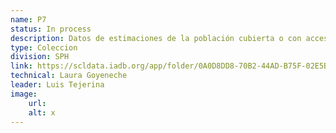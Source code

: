 ```yaml
---
name: P7
status: In process
description: Datos de estimaciones de la población cubierta o con acceso a infraestructura social en los niveles H3 (36km2) y subnacional (administrativo 1 y 2).
type: Coleccion
division: SPH
link: https://scldata.iadb.org/app/folder/0A0D8DD8-70B2-44AD-B75F-02E5B766C454
technical: Laura Goyeneche
leader: Luis Tejerina
image: 
    url: 
    alt: x
---
```

    